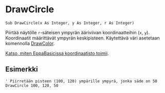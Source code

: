 <!--graphics-->
DrawCircle
==========

```eppabasic
Sub DrawCircle(x As Integer, y As Integer, r As Integer)
```

Piirtää näytölle `r`-säteisen ympyrän ääriviivan koordinaatteihin (`x`, `y`).
Koordinaatit määrittävät ympyrän keskipisteen.
Käytettävä väri asetetaan komennolla [DrawColor](manual:drawcolor).

[Katso, miten EppaBasicissa koordinaatisto toimii](manual:/coordinates).

Esimerkki
----------
```eppabasic
' Piirretään pisteen (100, 120) ympärille ympyrä, jonka säde on 50
DrawCircle 100, 120, 50
```
